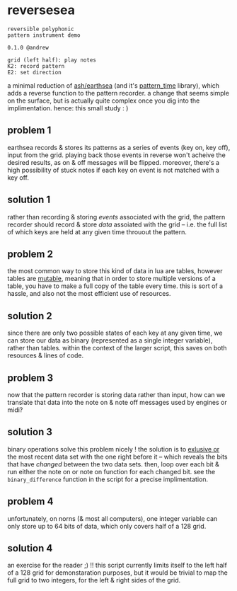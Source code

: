 # reversesea
```
reversible polyphonic 
pattern instrument demo

0.1.0 @andrew

grid (left half): play notes
K2: record pattern
E2: set direction
```

a minimal reduction of [ash/earthsea](https://llllllll.co/t/ash-a-small-collection/21349) (and it's [pattern_time](https://github.com/monome/norns/blob/main/lua/lib/pattern_time.lua) library), which adds a reverse function to the pattern recorder. a change that seems simple on the surface, but is actually quite complex once you dig into the implimentation. hence: this small study : )

## problem 1

earthsea records & stores its patterns as a series of events (key on, key off), input from the grid. playing back those events in reverse won't acheive the desired results, as on & off messages will be flipped. moreover, there's a high possibility of stuck notes if each key on event is not matched with a key off.

## solution 1

rather than recording & storing _events_ associated with the grid, the pattern recorder should record & store _data_ assoiated with the grid – i.e. the full list of which keys are held at any given time throuout the pattern.

## problem 2

the most common way to store this kind of data in lua are tables, however tables are [mutable](https://en.wikipedia.org/wiki/Immutable_object), meaning that in order to store multiple versions of a table, you have to make a full copy of the table every time. this is sort of a hassle, and also not the most efficient use of resources.

## solution 2

since there are only two possible states of each key at any given time, we can store our data as binary (represented as a single integer variable), rather than tables. within the context of the larger script, this saves on both resources & lines of code.

## problem 3

now that the pattern recorder is storing data rather than input, how can we translate that data into the note on & note off messages used by engines or midi?

## solution 3

binary operations solve this problem nicely ! the solution is to [exlusive or](https://en.wikipedia.org/wiki/Exclusive_or) the most recent data set with the one right before it – which reveals the bits that have _changed_ between the two data sets. then, loop over each bit & run either the note on or note on function for each changed bit. see the `binary_difference` function in the script for a precise implimentation.

## problem 4

unfortunately, on norns (& most all computers), one integer variable can only store up to 64 bits of data, which only covers half of a 128 grid.

## solution 4

an exercise for the reader ;) !! this script currently limits itself to the left half of a 128 grid for demonstaration purposes, but it would be trivial to map the full grid to two integers, for the left & right sides of the grid.
